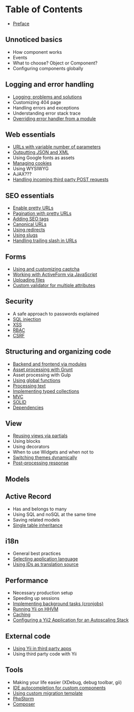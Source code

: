 Table of Contents
=================

- [Preface](preface.md)

Unnoticed basics
----------------

- How component works
- Events
- What to choose? Object or Component?
- Configuring components globally

Logging and error handling
--------------------------

- [Logging: problems and solutions](logging-problems-and-solutions.md)
- Customizing 404 page
- Handling errors and exceptions
- Understanding error stack trace
- [Overriding error handler from a module](overriding-error-handler-from-a-module.md)

Web essentials
--------------

- [URLs with variable number of parameters](urls-variable-number-of-parameters.md)
- [Outputting JSON and XML](response-formats.md)
- Using Google fonts as assets
- [Managing cookies](cookies.md)
- Using WYSIWYG
- AJAX???
- [Handling incoming third party POST requests](incoming-post.md)

SEO essentials
--------------

- [Enable pretty URLs](enable-pretty-urls.md)
- [Pagination with pretty URLs](pagination-pretty-urls.md)
- [Adding SEO tags](adding-seo-tags.md)
- [Canonical URLs](canonical-urls.md)
- [Using redirects](using-redirects.md)
- [Using slugs](using-slugs.md)
- [Handling trailing slash in URLs](handling-trailing-slash-in-urls.md)

Forms
-----

- [Using and customizing captcha](forms-captcha.md)
- [Working with ActiveForm via JavaScript](forms-activeform-js.md)
- [Uploading files](forms-uploading-files.md)
- [Custom validator for multiple attributes](forms-validator-multiple-attributes.md)

Security
--------

- A safe approach to passwords explained
- [SQL injection](sql-injection.md)
- [XSS](xss.md)
- [RBAC](security-rbac.md)
- [CSRF](csrf.md)

Structuring and organizing code
-------------------------------

- [Backend and frontend via modules](structure-backend-frontend-modules.md)
- [Asset processing with Grunt](structure-asset-processing-with-grunt.md)
- Asset processing with Gulp
- [Using global functions](structure-global-functions.md)
- [Processing text](processing-text.md)
- [Implementing typed collections](structure-collections.md)
- [MVC](mvc.md)
- [SOLID](solid.md)
- [Dependencies](dependencies.md)

View
----

- [Reusing views via partials](reusing-views-via-partials.md)
- Using blocks
- Using decorators
- When to use Widgets and when not to
- [Switching themes dynamically](switching-themes.md)
- [Post-processing response](response-post-processing.md)

Models
------


Active Record
-------------

- Has and belongs to many
- Using SQL and noSQL at the same time
- Saving related models
- [Single table inheritance](ar-single-table-inheritance.md)


i18n
----

- General best practices
- [Selecting application language](i18n-selecting-application-language.md)
- [Using IDs as translation source](i18n-using-ids-as-translation-source.md)


Performance
-----------

- Necessary production setup
- Speeding up sessions
- [Implementing background tasks (cronjobs)](performance-cron.md)
- [Running Yii on HHVM](performance-hhvm.md)
- [Caching](caching.md)
- [Configuring a Yii2 Application for an Autoscaling Stack](scaling.md)

External code
-------------

- [Using Yii in third party apps](using-yii-in-third-party-apps.md)
- Using third party code with Yii

Tools
-----

- Making your life easier (XDebug, debug toolbar, gii)
- [IDE autocompletion for custom components](ide-autocompletion.md)
- [Using custom migration template](using-custom-migration-template.md)
- [PhpStorm](phpstorm.md)
- [Composer](composer.md)
